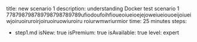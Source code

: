 title: new scenario 1
description: understanding Docker test scenario 1 778798798789798798789789ufiodoufoihfioueoiueioejejoweiueiouoeijoiueiwjoiruoiruroirjoiruoiruowiuroiru roiurwmwriurmior
time: 25 minutes
steps:
  - step1.md
isNew: true
isPremium: true
isAvailable: true
level: expert
